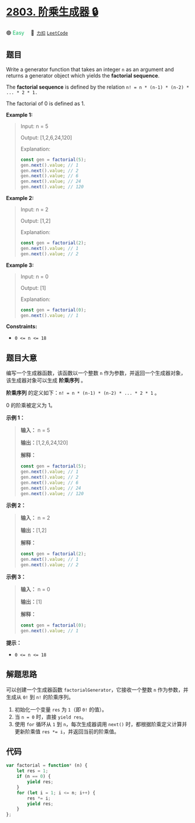 # [2803. 阶乘生成器 🔒](https://2xiao.github.io/leetcode-js/problem/2803.html)

🟢 <font color=#15bd66>Easy</font>&emsp; 🔗&ensp;[`力扣`](https://leetcode.cn/problems/factorial-generator) [`LeetCode`](https://leetcode.com/problems/factorial-generator)

## 题目

Write a generator function that takes an integer `n` as an argument and
returns a generator object which yields the **factorial sequence**.

The **factorial sequence** is defined by the relation `n! = n * (n-1) * (n-2) * ... * 2 * 1​​​.`

The factorial of 0 is defined as 1.

**Example 1:**

> Input: n = 5
>
> Output: [1,2,6,24,120]
>
> Explanation:
>
> ```js
> const gen = factorial(5);
> gen.next().value; // 1
> gen.next().value; // 2
> gen.next().value; // 6
> gen.next().value; // 24
> gen.next().value; // 120
> ```

**Example 2:**

> Input: n = 2
>
> Output: [1,2]
>
> Explanation:
>
> ```js
> const gen = factorial(2);
> gen.next().value; // 1
> gen.next().value; // 2
> ```

**Example 3:**

> Input: n = 0
>
> Output: [1]
>
> Explanation:
>
> ```js
> const gen = factorial(0);
> gen.next().value; // 1
> ```

**Constraints:**

- `0 <= n <= 18`

## 题目大意

编写一个生成器函数，该函数以一个整数 `n` 作为参数，并返回一个生成器对象，该生成器对象可以生成 **阶乘序列** 。

**阶乘序列** 的定义如下：`n! = n * (n-1) * (n-2) * ... * 2 * 1` 。

0 的阶乘被定义为 1。

**示例 1：**

> **输入：** n = 5
>
> **输出：**[1,2,6,24,120]
>
> **解释：**
>
> ```js
> const gen = factorial(5);
> gen.next().value; // 1
> gen.next().value; // 2
> gen.next().value; // 6
> gen.next().value; // 24
> gen.next().value; // 120
> ```

**示例 2：**

> **输入：** n = 2
>
> **输出：**[1,2]
>
> **解释：**
>
> ```js
> const gen = factorial(2);
> gen.next().value; // 1
> gen.next().value; // 2
> ```

**示例 3：**

> **输入：** n = 0
>
> **输出：**[1]
>
> **解释：**
>
> ```js
> const gen = factorial(0);
> gen.next().value; // 1
> ```

**提示：**

- `0 <= n <= 18`

## 解题思路

可以创建一个生成器函数 `factorialGenerator`，它接收一个整数 `n` 作为参数，并生成从 `0!` 到 `n!` 的阶乘序列。

1. 初始化一个变量 `res` 为 `1`（即 `0!` 的值）。
2. 当 `n = 0` 时，直接 `yield res`。
3. 使用 `for` 循环从 `1` 到 `n`，每次生成器调用 `next()` 时，都根据阶乘定义计算并更新阶乘值 `res *= i`，并返回当前的阶乘值。

## 代码

```javascript
var factorial = function* (n) {
	let res = 1;
	if (n == 0) {
		yield res;
	}
	for (let i = 1; i <= n; i++) {
		res *= i;
		yield res;
	}
};
```
